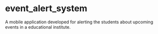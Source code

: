 # event_alert_system
A mobile application developed for alerting the students about upcoming events in a educational institute.
